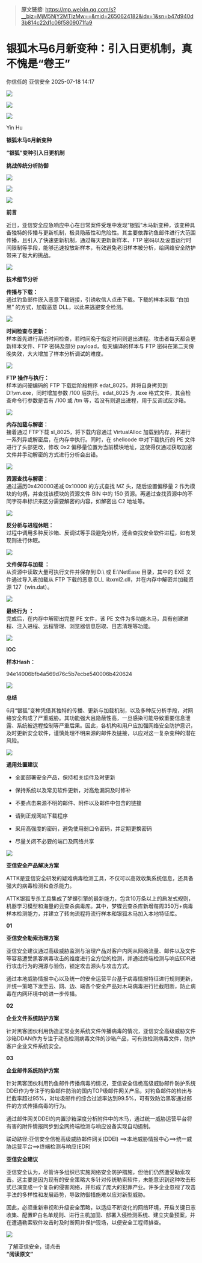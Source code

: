 > **原文链接**: https://mp.weixin.qq.com/s?__biz=MjM5NjY2MTIzMw==&mid=2650624182&idx=1&sn=b47d940d3b814c22d1c06f5809071fa9

#  银狐木马6月新变种：引入日更机制，真不愧是“卷王”  
你信任的  亚信安全   2025-07-18 14:17  
  
![](https://mmbiz.qpic.cn/mmbiz_png/bR0IKGlicqjDVR0iaZU1Us7AQNtEU79bh2a5ngVdElfBQvLktYXLztBgm5kicicExlMR7LXZwFJAQ4L1R7ydTn152w/640?wx_fmt=png "")  
  
![](https://mmbiz.qpic.cn/mmbiz_png/bR0IKGlicqjDVR0iaZU1Us7AQNtEU79bh2HZBicj1WqbTaE59ibrW9tttLaOvicKGkkUdMcASIeQUCVDwukjxs32kAA/640?wx_fmt=png "")  
  
![](https://mmbiz.qpic.cn/mmbiz_png/bR0IKGlicqjDVR0iaZU1Us7AQNtEU79bh29x4iak6jnAt1t1NicHZtXdK6a7L5fUnfOnJfMO47u4ics0YkCVJtOKf9w/640?wx_fmt=png "")  
  
Yin Hu  
  
**银狐木马6月新变种**  
  
**“银狐”变种引入日更机制**  
  
**挑战传统分析防御**  
  
  
![](https://mmbiz.qpic.cn/sz_mmbiz_png/iczzp36h0nbGBqOhdD2hA3ywYNenGcmiaxUtkdicB5OSn1HJicQO88JmXZZELCtpQIKqtEmzuEAj29mPHhv4q4CMlQ/640?wx_fmt=png "")  
  
![](https://mmbiz.qpic.cn/mmbiz_png/bR0IKGlicqjDVR0iaZU1Us7AQNtEU79bh2KiceyoRZoia57Oo7osobuGaLxctABGR7MWh151ukzjibzYJeUZeBQaPyw/640?wx_fmt=png "")  
  
  
![](https://mmbiz.qpic.cn/sz_mmbiz_png/wM9Wh08JDNFQpKiaB20sCO8HfmNccroN5L2OHibgVGwMUmr6YM1KzfYM9ibfc6Xz41YMTDLV5h48h209jbZeE1qlQ/640?wx_fmt=png "")  
  
**前言**  
  
  
近日，亚信安全应急响应中心在日常案件受理中发现“银狐”木马新变种，该变种具备独特的传播与更新机制，极具隐蔽性和危险性。其主要依靠钓鱼邮件进行大范围传播，且引入了快速更新机制，通过每天更新新样本、FTP 密码以及设置运行时间限制等手段，能够迅速投放新样本，有效避免老旧样本被分析，给网络安全防护带来了极大的挑战。  
  
  
![](https://mmbiz.qpic.cn/sz_mmbiz_jpg/iczzp36h0nbGBqOhdD2hA3ywYNenGcmiaxS3dI1F7InKoSo1DkErLJCjrLlFoQ0fPwmQ97DSEk546osia08edBoPg/640?wx_fmt=jpeg "")  
  
  
**技术细节分析**  
  
  
**传播与下载：**  
通过钓鱼邮件嵌入恶意下载链接，引诱收信人点击下载。下载的样本采取 “白加黑” 的方式，加载恶意 DLL，以此来逃避安全检测。  
  
  
![](https://mmbiz.qpic.cn/sz_mmbiz_png/iczzp36h0nbGBqOhdD2hA3ywYNenGcmiaxKt71xkGHcTWGmPUESGGkt8P7eMX6whScRXZNtzKLAd5qSbh5F9LEvQ/640?wx_fmt=png "")  
  
  
**时间检查与更新：**  
样本首先进行系统时间检查，若时间晚于指定时间则退出进程。攻击者每天都会更新样本文件、FTP 密码及部分 payload，每天编译的样本与 FTP 密码在第二天傍晚失效，大大增加了样本分析调试的难度。  
  
  
![](https://mmbiz.qpic.cn/sz_mmbiz_png/iczzp36h0nbGBqOhdD2hA3ywYNenGcmiaxmkasNr4ML6nJ4a6eWH4gXRELIOWmcgXcg2qL4EJA5vVVqLLNypZ4EQ/640?wx_fmt=png "")  
  
  
**FTP 操作与执行：**  
样本访问硬编码的 FTP 下载后阶段程序 edat_8025，并将自身拷贝到 D:\vm.exe，同时增加参数 /100 后执行。edat_8025 为 .exe 格式文件，其会检查命令行参数是否有 /100 或 /tm 等，若没有则退出进程，用于反调试反沙箱。  
  
  
![](https://mmbiz.qpic.cn/sz_mmbiz_png/iczzp36h0nbGBqOhdD2hA3ywYNenGcmiaxl2DycZKIYrk7EFrNqFCmibm2BC7fNyoWuOommeJUgxvUiaFaYOtlia6AA/640?wx_fmt=png "")  
  
  
**内存加载与解密：**  
接着通过 FTP下载 sl_8025，将下载内容通过 VirtualAlloc 加载到内存，并进行一系列异或解密后，在内存中执行。同时，在 shellcode 中对下载执行的 PE 文件进行了头部更改，修改 0x2 偏移量位置为当前模块地址，这使得仅通过获取加密文件并手动解密的方式进行分析会出错。  
  
  
![](https://mmbiz.qpic.cn/sz_mmbiz_png/iczzp36h0nbGBqOhdD2hA3ywYNenGcmiaxk9cQ6TXaDhgfzl6dX7zPpiaEL3OUOjibnRQH9DdpHYmlcfDGpfJA2rCA/640?wx_fmt=png "")  
  
  
**资源查找与解密：**  
通过遍历0x420000递减 0x10000 的方式查找 MZ 头，随后设置偏移量 2 作为模块的句柄，并查找该模块的资源文件 BIN 中的 150 资源。再通过查找资源中的不同字符串标识来区分需要解密的内容，如解密出 C2 地址等。  
  
  
![](https://mmbiz.qpic.cn/sz_mmbiz_png/iczzp36h0nbGBqOhdD2hA3ywYNenGcmiaxJaBGiavoGB1B5dj8g8hjgiau8HfHzzv4Lo8B3YZZkScn6icthra0k1oTA/640?wx_fmt=png "")  
  
  
**反分析与进程休眠：**  
过程中调用多种反沙箱、反调试等手段避免分析，还会查找安全软件进程，如有发现则进行休眠。  
  
  
![](https://mmbiz.qpic.cn/sz_mmbiz_png/iczzp36h0nbGBqOhdD2hA3ywYNenGcmiaxLCgCJtCdX2Mq2pDztthzU5gwcZcZb9jFs1eficl0tnORwsAuFVS3E5g/640?wx_fmt=png "")  
  
  
**文件保存与加载 ：**  
从资源中读取大量可执行文件并保存到 D:\ 或 E:\NetEase 目录，其中的 EXE 文件通过导入表加载从 FTP 下载的恶意 DLL libxml2.dll，并在内存中解密并加载资源 127（win.dat）。  
  
  
![](https://mmbiz.qpic.cn/sz_mmbiz_png/iczzp36h0nbGBqOhdD2hA3ywYNenGcmiax7eNfSzpdF9jrINyHMeTQAOfDhZBo8VmmdmuL8aQvviavMEtQ94ibMlRg/640?wx_fmt=png "")  
  
  
**最终行为 ：**  
完成后，在内存中解密出完整 PE 文件，该 PE 文件为多功能木马，具有创建进程、注入进程、远程管理、浏览器信息窃取、日志清理等功能。  
  
  
![](https://mmbiz.qpic.cn/sz_mmbiz_png/iczzp36h0nbGBqOhdD2hA3ywYNenGcmiaxUQOibEPYDoJOR30O15GMoOraEEMTpb3RBku4nBPjs3ib6jPoiaibXlycoQ/640?wx_fmt=png "")  
  
  
  
  
**IOC**  
  
  
  
**样本Hash：**  
  
94e14006bfb4a569d76c5b7ecbe540006b420624  
  
  
  
![](https://mmbiz.qpic.cn/sz_mmbiz_png/iczzp36h0nbGBqOhdD2hA3ywYNenGcmiaxUtkdicB5OSn1HJicQO88JmXZZELCtpQIKqtEmzuEAj29mPHhv4q4CMlQ/640?wx_fmt=png "")  
  
  
  
  
**总结**  
  
  
6月“银狐”变种凭借其独特的传播、更新与加载机制，以及多种反分析手段，对网络安全构成了严重威胁。其功能强大且隐蔽性高，一旦感染可能导致重要信息泄露、系统被远程控制等严重后果。因此，各机构和用户应加强网络安全防护意识，及时更新安全软件，谨慎处理不明来源的邮件及链接，以应对这一复杂变种的潜在风险。  
  
  
  
![](https://mmbiz.qpic.cn/sz_mmbiz_png/iczzp36h0nbGBqOhdD2hA3ywYNenGcmiaxUtkdicB5OSn1HJicQO88JmXZZELCtpQIKqtEmzuEAj29mPHhv4q4CMlQ/640?wx_fmt=png "")  
  
  
  
  
**通用处置建议**  
  
  
- 全面部署安全产品，保持相关组件及时更新  
  
- 保持系统以及常见软件更新，对高危漏洞及时修补  
  
- 不要点击来源不明的邮件、附件以及邮件中包含的链接  
  
- 请到正规网站下载程序  
  
- 采用高强度的密码，避免使用弱口令密码，并定期更换密码  
  
- 尽量关闭不必要的端口及网络共享  
  
  
  
  
  
![](https://mmbiz.qpic.cn/sz_mmbiz_png/iczzp36h0nbGBqOhdD2hA3ywYNenGcmiaxUtkdicB5OSn1HJicQO88JmXZZELCtpQIKqtEmzuEAj29mPHhv4q4CMlQ/640?wx_fmt=png "")  
  
  
  
  
**亚信安全产品解决方案**  
  
  
ATTK是亚信安全研发的疑难病毒检测工具，不仅可以高效收集系统信息，还具备强大的病毒检测和查杀能力。  
  
  
ATTK银狐专杀工具集成了梦蝶引擎的最新能力，包含10万条以上的启发式规则，机器学习模型和海量的云查杀病毒库。其中，梦蝶云查杀库新增每周350万+病毒样本检测能力，并建立了转向流程将流行样本和银狐木马加入本地特征库。  
  
  
**01**  
  
**亚信安全勒索治理方案**  
  
亚信安全建议通过高级威胁监测与治理产品对客户内网从网络流量、邮件以及文件等容易遭受黑客病毒攻击的维度进行全方位的检测，并通过终端检测与响应EDR进行攻击行为的溯源与验伤，锁定攻击源头与攻击方式。  
  
  
通过本地威胁情报中心以及统一的安全运营平台基于病毒情报特征进行规则更新，并统一策略下发至云、网、边、端各个安全产品对木马病毒进行拦截阻断，防止病毒在内网环境中的进一步传播。  
  
  
**02**  
  
**企业文件系统防护方案**  
  
针对黑客团伙利用伪造正常业务系统文件传播病毒的情况，亚信安全高级威胁文件沙箱DDAN作为专注于动态检测病毒文件的沙箱产品，可有效检测病毒文件，防护客户企业文件系统安全。  
  
  
**03**  
  
**企业邮件系统防护方案**  
  
针对黑客团伙利用钓鱼邮件传播病毒的情况，亚信安全信桅高级威胁邮件防护系统DDEI作为专注于钓鱼邮件防治的国内TOP级邮件网关产品，对钓鱼邮件的检出与拦截率超过95%，对垃圾邮件的综合过滤率达到99.5%，可有效防治黑客通过邮件的方式传播病毒的行为。  
  
  
通过邮件网关DDEI的内置沙箱深度分析附件中的木马，通过统一威胁运营平台将有害的附件情报同步到全网终端检测与响应设备实现自动遏制。  
  
  
联动路径:亚信安全信桅高级威胁邮件网关(DDEI) ==>本地威胁情报中心==>统一威胁运营平台==>终端检测与响应(EDR)  
  
  
**亚信安全建议**  
  
  
亚信安全认为，尽管许多组织已实施网络安全防护措施，但他们仍然遭受勒索攻击。这主要是因为现有的安全策略大多针对传统勒索软件，未能意识到这种攻击形式已演变成一个复杂的侵害网络，并形成了庞大的犯罪产业。许多企业忽视了攻击手法的多样性和发展趋势，导致防御措施难以应对新型威胁。  
  
  
因此，必须重新审视和升级安全策略，以适应不断变化的网络环境，开启关键日志收集、配置IP白名单规则、进行主机加固、部署入侵检测系统、建立灾备预案，并在遭遇勒索软件攻击时及时断网并保护现场，以便安全工程师排查。  
  
  
  
![](https://mmbiz.qpic.cn/sz_mmbiz_png/iczzp36h0nbGBqOhdD2hA3ywYNenGcmiaxUtkdicB5OSn1HJicQO88JmXZZELCtpQIKqtEmzuEAj29mPHhv4q4CMlQ/640?wx_fmt=png "")  
  
  
  
  
  
 了解亚信安全，请点击  
**“阅读原文”**  
  
